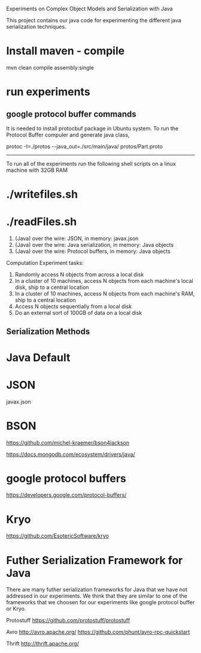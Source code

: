 Experiments on Complex Object Models and Serialization with Java 




This project contains our java code for experimenting the different java serialization techniques. 

# Install maven - compile 
mvn clean compile assembly:single
 
# run experiments 

 


google protocol buffer commands 
--------------------------------

It is needed to install protocbuf package in Ubuntu system.
To run the Protocol Buffer compuler and generate java class, 
 
protoc -I=./protos --java_out=./src/main/java/  protos/Part.proto







---------------

To run all of the experiments run the following shell scripts on a linux machine with 32GB RAM

# ./writefiles.sh
# ./readFiles.sh



1) (Java) over the wire: JSON, in memory: javax.json
2) (Java) over the wire: Java serialization, in memory: Java objects
3) (Java) over the wire: Protocol buffers, in memory: Java objects

Computation Experiment tasks:

1) Randomly access N objects from across a local disk
2) In a cluster of 10 machines, access N objects from each machine's local disk, ship to a central location
3) In a cluster of 10 machines, access N objects from each machine's RAM, ship to a central location
4) Access N objects sequentially from a local disk
5) Do an external sort of 100GB of data on a local disk 


Serialization Methods
----------------------

# Java Default
# JSON
javax.json 

# BSON
https://github.com/michel-kraemer/bson4jackson

https://docs.mongodb.com/ecosystem/drivers/java/

# google protocol buffers
https://developers.google.com/protocol-buffers/


# Kryo 

https://github.com/EsotericSoftware/kryo 


# Futher Serialization Framework for Java 

There are many futher serialization frameworks for Java that we have not addressed in our experiments. We think that they are similar to one of the frameworks that we choosen for our experiments like google protocol buffer or Kryo. 

Protostuff
https://github.com/protostuff/protostuff

Avro 
http://avro.apache.org/
https://github.com/phunt/avro-rpc-quickstart

Thrift 
http://thrift.apache.org/

